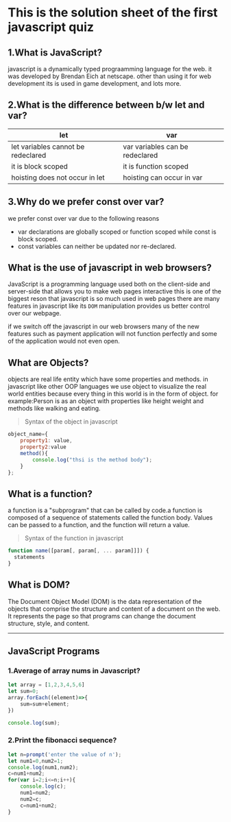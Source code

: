 # This is the solution sheet of the first javascript quiz

## 1.What is JavaScript?

javascript is a dynamically typed prograamming language for the web. it was developed by Brendan Eich at netscape.
other than using it for web development its is used in game development, and lots more.

## 2.What is the difference between b/w let and var?

| let                                | var                             |
| ---------------------------------- | ------------------------------- |
| let variables cannot be redeclared | var variables can be redeclared |
| it is block scoped                 | it is function scoped           |
| hoisting does not occur in let     | hoisting can occur in var       |

## 3.Why do we prefer const over var?

we prefer const over var due to the following reasons

- var declarations are globally scoped or function scoped while const is block scoped.
- const variables can neither be updated nor re-declared.

## What is the use of javascript in web browsers?

JavaScript is a programming language used both on the client-side and server-side that allows you to make web pages interactive this is one of the biggest reson that javascript is so much used in web pages there are many features in javascript like its `DOM` manipulation provides us better control over our webpage.

if we switch off the javascript in our web browsers many of the new features such as payment application will not function perfectly and some of the application would not even open.

## What are Objects?

objects are real life entity which have some properties and methods.
in javascript like other OOP languages we use object to visualize the real world entities because every thing in this world is in the form of object. for example:Person is as an object with properties like height weight and methods like walking and eating.

> Syntax of the object in javascript

```JavaScript
object_name={
    property1: value,
    property2:value
    method(){
        console.log("thsi is the method body");
    }
};
```

## What is a function?

a function is a "subprogram" that can be called by code.a function is composed of a sequence of statements called the function body. Values can be passed to a function, and the function will return a value.

> Syntax of the function in javascript

```JavaScript
function name([param[, param[, ... param]]]) {
  statements
}
```

## What is DOM?

The Document Object Model (DOM) is the data representation of the objects that comprise the structure and content of a document on the web.
It represents the page so that programs can change the document structure, style, and content.

---

## JavaScript Programs

### 1.Average of array nums in Javascript?

```JavaScript
let array = [1,2,3,4,5,6]
let sum=0;
array.forEach((element)=>{
    sum=sum+element;
})

console.log(sum);
```

### 2.Print the fibonacci sequence?

```JavaScript
let n=prompt('enter the value of n');
let num1=0,num2=1;
console.log(num1,num2);
c=num1+num2;
for(var i=2;i<=n;i++){
    console.log(c);
    num1=num2;
    num2=c;
    c=num1+num2;
}
```
